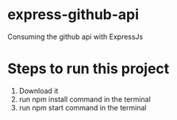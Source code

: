 # express-github-api
Consuming the github api with ExpressJs

# Steps to run this project
1. Download it
2. run npm install command in the terminal
3. run npm start command in the terminal
